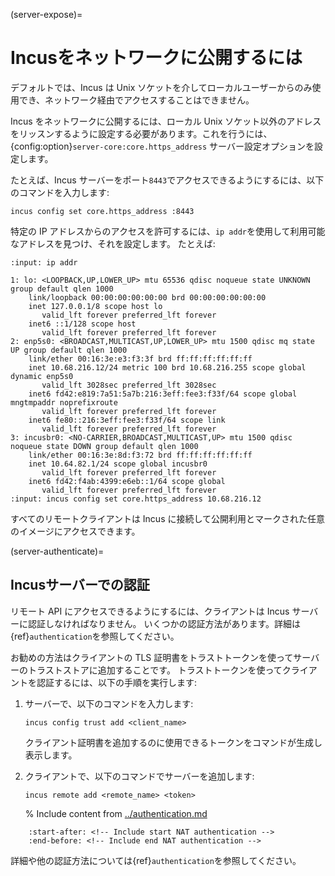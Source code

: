 (server-expose)=
# Incusをネットワークに公開するには

デフォルトでは、Incus は Unix ソケットを介してローカルユーザーからのみ使用でき、ネットワーク経由でアクセスすることはできません。

Incus をネットワークに公開するには、ローカル Unix ソケット以外のアドレスをリッスンするように設定する必要があります。これを行うには、{config:option}`server-core:core.https_address` サーバー設定オプションを設定します。

たとえば、Incus サーバーをポート`8443`でアクセスできるようにするには、以下のコマンドを入力します:

    incus config set core.https_address :8443

特定の IP アドレスからのアクセスを許可するには、`ip addr`を使用して利用可能なアドレスを見つけ、それを設定します。
たとえば:

```{terminal}
:input: ip addr

1: lo: <LOOPBACK,UP,LOWER_UP> mtu 65536 qdisc noqueue state UNKNOWN group default qlen 1000
    link/loopback 00:00:00:00:00:00 brd 00:00:00:00:00:00
    inet 127.0.0.1/8 scope host lo
       valid_lft forever preferred_lft forever
    inet6 ::1/128 scope host
       valid_lft forever preferred_lft forever
2: enp5s0: <BROADCAST,MULTICAST,UP,LOWER_UP> mtu 1500 qdisc mq state UP group default qlen 1000
    link/ether 00:16:3e:e3:f3:3f brd ff:ff:ff:ff:ff:ff
    inet 10.68.216.12/24 metric 100 brd 10.68.216.255 scope global dynamic enp5s0
       valid_lft 3028sec preferred_lft 3028sec
    inet6 fd42:e819:7a51:5a7b:216:3eff:fee3:f33f/64 scope global mngtmpaddr noprefixroute
       valid_lft forever preferred_lft forever
    inet6 fe80::216:3eff:fee3:f33f/64 scope link
       valid_lft forever preferred_lft forever
3: incusbr0: <NO-CARRIER,BROADCAST,MULTICAST,UP> mtu 1500 qdisc noqueue state DOWN group default qlen 1000
    link/ether 00:16:3e:8d:f3:72 brd ff:ff:ff:ff:ff:ff
    inet 10.64.82.1/24 scope global incusbr0
       valid_lft forever preferred_lft forever
    inet6 fd42:f4ab:4399:e6eb::1/64 scope global
       valid_lft forever preferred_lft forever
:input: incus config set core.https_address 10.68.216.12
```

すべてのリモートクライアントは Incus に接続して公開利用とマークされた任意のイメージにアクセスできます。

(server-authenticate)=
## Incusサーバーでの認証

リモート API にアクセスできるようにするには、クライアントは Incus サーバーに認証しなければなりません。
いくつかの認証方法があります。詳細は{ref}`authentication`を参照してください。

お勧めの方法はクライアントの TLS 証明書をトラストトークンを使ってサーバーのトラストストアに追加することです。
トラストトークンを使ってクライアントを認証するには、以下の手順を実行します:

1. サーバーで、以下のコマンドを入力します:

       incus config trust add <client_name>

   クライアント証明書を追加するのに使用できるトークンをコマンドが生成し表示します。
1. クライアントで、以下のコマンドでサーバーを追加します:

       incus remote add <remote_name> <token>

   % Include content from [../authentication.md](../authentication.md)
```{include} ../authentication.md
    :start-after: <!-- Include start NAT authentication -->
    :end-before: <!-- Include end NAT authentication -->
```

詳細や他の認証方法については{ref}`authentication`を参照してください。
